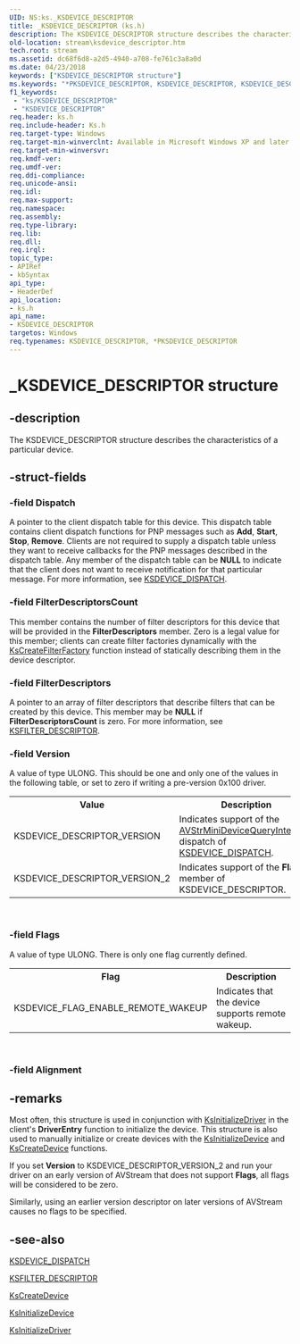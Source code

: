 ```yaml
---
UID: NS:ks._KSDEVICE_DESCRIPTOR
title: _KSDEVICE_DESCRIPTOR (ks.h)
description: The KSDEVICE_DESCRIPTOR structure describes the characteristics of a particular device.
old-location: stream\ksdevice_descriptor.htm
tech.root: stream
ms.assetid: dc68f6d8-a2d5-4940-a708-fe761c3a8a0d
ms.date: 04/23/2018
keywords: ["KSDEVICE_DESCRIPTOR structure"]
ms.keywords: "*PKSDEVICE_DESCRIPTOR, KSDEVICE_DESCRIPTOR, KSDEVICE_DESCRIPTOR structure [Streaming Media Devices], PKSDEVICE_DESCRIPTOR, PKSDEVICE_DESCRIPTOR structure pointer [Streaming Media Devices], _KSDEVICE_DESCRIPTOR, avstruct_b51d9c2c-278f-4357-b84a-da6959ea9959.xml, ks/KSDEVICE_DESCRIPTOR, ks/PKSDEVICE_DESCRIPTOR, stream.ksdevice_descriptor"
f1_keywords:
 - "ks/KSDEVICE_DESCRIPTOR"
 - "KSDEVICE_DESCRIPTOR"
req.header: ks.h
req.include-header: Ks.h
req.target-type: Windows
req.target-min-winverclnt: Available in Microsoft Windows XP and later operating systems and in Microsoft DirectX 8.0 and later versions.
req.target-min-winversvr: 
req.kmdf-ver: 
req.umdf-ver: 
req.ddi-compliance: 
req.unicode-ansi: 
req.idl: 
req.max-support: 
req.namespace: 
req.assembly: 
req.type-library: 
req.lib: 
req.dll: 
req.irql: 
topic_type:
- APIRef
- kbSyntax
api_type:
- HeaderDef
api_location:
- ks.h
api_name:
- KSDEVICE_DESCRIPTOR
targetos: Windows
req.typenames: KSDEVICE_DESCRIPTOR, *PKSDEVICE_DESCRIPTOR
---
```


# _KSDEVICE_DESCRIPTOR structure


## -description


The KSDEVICE_DESCRIPTOR structure describes the characteristics of a particular device.


## -struct-fields




### -field Dispatch

A pointer to the client dispatch table for this device. This dispatch table contains client dispatch functions for PNP messages such as <b>Add</b>, <b>Start</b>, <b>Stop</b>, <b>Remove</b>. Clients are not required to supply a dispatch table unless they want to receive callbacks for the PNP messages described in the dispatch table. Any member of the dispatch table can be <b>NULL</b> to indicate that the client does not want to receive notification for that particular message. For more information, see <a href="https://docs.microsoft.com/windows-hardware/drivers/ddi/ks/ns-ks-_ksdevice_dispatch">KSDEVICE_DISPATCH</a>.


### -field FilterDescriptorsCount

This member contains the number of filter descriptors for this device that will be provided in the <b>FilterDescriptors</b> member. Zero is a legal value for this member; clients can create filter factories dynamically with the <a href="https://docs.microsoft.com/windows-hardware/drivers/ddi/ks/nf-ks-kscreatefilterfactory">KsCreateFilterFactory</a> function instead of statically describing them in the device descriptor.


### -field FilterDescriptors

A pointer to an array of filter descriptors that describe filters that can be created by this device. This member may be <b>NULL</b> if <b>FilterDescriptorsCount</b> is zero. For more information, see <a href="https://docs.microsoft.com/windows-hardware/drivers/ddi/ks/ns-ks-_ksfilter_descriptor">KSFILTER_DESCRIPTOR</a>.


### -field Version

A value of type ULONG. This should be one and only one of the values in the following table, or set to zero if writing a pre-version 0x100 driver.

<table>
<tr>
<th>Value</th>
<th>Description</th>
</tr>
<tr>
<td>
KSDEVICE_DESCRIPTOR_VERSION

</td>
<td>
Indicates support of the <a href="https://docs.microsoft.com/previous-versions/ff554290(v=vs.85)">AVStrMiniDeviceQueryInterface</a> dispatch of <a href="https://docs.microsoft.com/windows-hardware/drivers/ddi/ks/ns-ks-_ksdevice_dispatch">KSDEVICE_DISPATCH</a>.

</td>
</tr>
<tr>
<td>
KSDEVICE_DESCRIPTOR_VERSION_2

</td>
<td>
Indicates support of the <b>Flags</b> member of KSDEVICE_DESCRIPTOR.

</td>
</tr>
</table>
 


### -field Flags

A value of type ULONG. There is only one flag currently defined.

<table>
<tr>
<th>Flag</th>
<th>Description</th>
</tr>
<tr>
<td>
KSDEVICE_FLAG_ENABLE_REMOTE_WAKEUP

</td>
<td>
Indicates that the device supports remote wakeup.

</td>
</tr>
</table>
 


### -field Alignment

 




## -remarks



Most often, this structure is used in conjunction with <a href="https://docs.microsoft.com/windows-hardware/drivers/ddi/ks/nf-ks-ksinitializedriver">KsInitializeDriver</a> in the client's <b>DriverEntry</b> function to initialize the device. This structure is also used to manually initialize or create devices with the <a href="https://docs.microsoft.com/windows-hardware/drivers/ddi/ks/nf-ks-ksinitializedevice">KsInitializeDevice</a> and <a href="https://docs.microsoft.com/windows-hardware/drivers/ddi/ks/nf-ks-kscreatedevice">KsCreateDevice</a> functions.

If you set <b>Version</b> to KSDEVICE_DESCRIPTOR_VERSION_2 and run your driver on an early version of AVStream that does not support <b>Flags</b>, all flags will be considered to be zero.

Similarly, using an earlier version descriptor on later versions of AVStream causes no flags to be specified.




## -see-also




<a href="https://docs.microsoft.com/windows-hardware/drivers/ddi/ks/ns-ks-_ksdevice_dispatch">KSDEVICE_DISPATCH</a>



<a href="https://docs.microsoft.com/windows-hardware/drivers/ddi/ks/ns-ks-_ksfilter_descriptor">KSFILTER_DESCRIPTOR</a>



<a href="https://docs.microsoft.com/windows-hardware/drivers/ddi/ks/nf-ks-kscreatedevice">KsCreateDevice</a>



<a href="https://docs.microsoft.com/windows-hardware/drivers/ddi/ks/nf-ks-ksinitializedevice">KsInitializeDevice</a>



<a href="https://docs.microsoft.com/windows-hardware/drivers/ddi/ks/nf-ks-ksinitializedriver">KsInitializeDriver</a>
 

 


